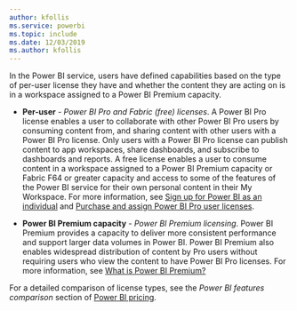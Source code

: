 ```yaml
---
author: kfollis
ms.service: powerbi
ms.topic: include
ms.date: 12/03/2019
ms.author: kfollis
---
```


In the Power BI service, users have defined capabilities based on the type of per-user license they have and whether the content they are acting on is in a workspace assigned to a Power BI Premium capacity.

* **Per-user** - *Power BI Pro and Fabric (free) licenses*. A Power BI Pro license enables a user to collaborate with other Power BI Pro users by consuming content from, and sharing content with other users with a Power BI Pro license. Only users with a Power BI Pro license can publish content to app workspaces, share dashboards, and subscribe to dashboards and reports. A free license enables a user to consume content in a workspace assigned to a Power BI Premium capacity or Fabric F64 or greater capacity and access to some of the features of the Power BI service for their own personal content in their My Workspace. For more information, see [Sign up for Power BI as an individual](../fundamentals/service-self-service-signup-for-power-bi.md) and [Purchase and assign Power BI Pro user licenses](/power-bi/enterprise/service-admin-purchasing-power-bi-pro).

* **Power BI Premium capacity** - *Power BI Premium licensing*. Power BI Premium provides a capacity to deliver more consistent performance and support larger data volumes in Power BI. Power BI Premium also enables widespread distribution of content by Pro users without requiring users who view the content to have Power BI Pro licenses. For more information, see [What is Power BI Premium?](/power-bi/enterprise/service-premium-what-is)

For a detailed comparison of license types, see the _Power BI features comparison_ section of [Power BI pricing](https://powerbi.microsoft.com/pricing/).